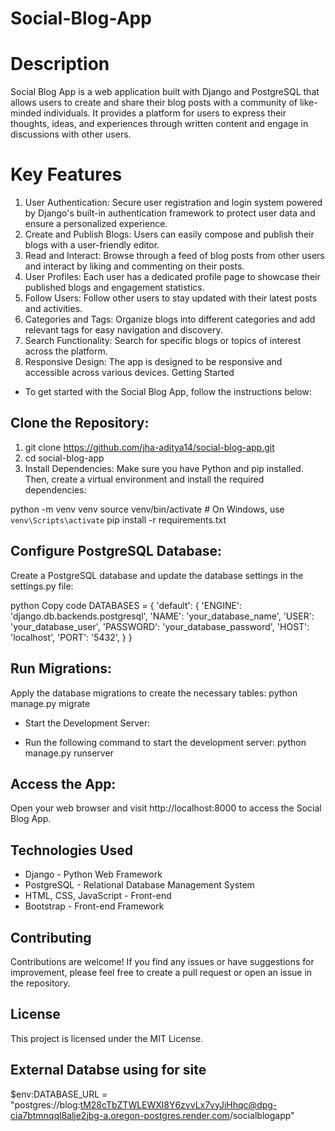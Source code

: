 # Social-Blog-App

# Description

Social Blog App is a web application built with Django and PostgreSQL that allows users to create and share their blog posts with a community of like-minded individuals. It provides a platform for users to express their thoughts, ideas, and experiences through written content and engage in discussions with other users.

# Key Features
1. User Authentication: Secure user registration and login system powered by Django's built-in authentication framework to protect user data and ensure a personalized experience.
2. Create and Publish Blogs: Users can easily compose and publish their blogs with a user-friendly editor.
3. Read and Interact: Browse through a feed of blog posts from other users and interact by liking and commenting on their posts.
4. User Profiles: Each user has a dedicated profile page to showcase their published blogs and engagement statistics.
5. Follow Users: Follow other users to stay updated with their latest posts and activities.
6. Categories and Tags: Organize blogs into different categories and add relevant tags for easy navigation and discovery.
7. Search Functionality: Search for specific blogs or topics of interest across the platform.
8. Responsive Design: The app is designed to be responsive and accessible across various devices.
Getting Started

- To get started with the Social Blog App, follow the instructions below:

## Clone the Repository:

1. git clone https://github.com/jha-aditya14/social-blog-app.git
2. cd social-blog-app
3. Install Dependencies: Make sure you have Python and pip installed. Then, create a virtual environment and install the required dependencies:

python -m venv venv
source venv/bin/activate   # On Windows, use `venv\Scripts\activate`
pip install -r requirements.txt

## Configure PostgreSQL Database:

Create a PostgreSQL database and update the database settings in the settings.py file:

python
Copy code
DATABASES = {
    'default': {
        'ENGINE': 'django.db.backends.postgresql',
        'NAME': 'your_database_name',
        'USER': 'your_database_user',
        'PASSWORD': 'your_database_password',
        'HOST': 'localhost',
        'PORT': '5432',
    }
}

## Run Migrations:

Apply the database migrations to create the necessary tables: python manage.py migrate

- Start the Development Server:

- Run the following command to start the development server: python manage.py runserver

## Access the App:

Open your web browser and visit http://localhost:8000 to access the Social Blog App.

## Technologies Used
- Django - Python Web Framework
- PostgreSQL - Relational Database Management System
- HTML, CSS, JavaScript - Front-end
- Bootstrap - Front-end Framework

## Contributing
Contributions are welcome! If you find any issues or have suggestions for improvement, please feel free to create a pull request or open an issue in the repository.

## License
This project is licensed under the MIT License.

## External Databse using for site
$env:DATABASE_URL = "postgres://blog:tM28cTbZTWLEWXl8Y6zvvLx7vyJiHhqc@dpg-cia7btmnqql8alje2jbg-a.oregon-postgres.render.com/socialblogapp"